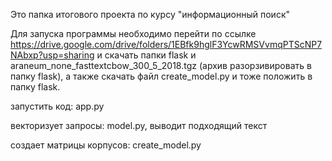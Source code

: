 
Это папка итогового проекта по курсу "информационный поиск"

Для запуска программы необходимо перейти по ссылке https://drive.google.com/drive/folders/1EBfk9hglF3YcwRMSVvmqPTScNP7NAbxp?usp=sharing
и скачать папки flask и  araneum_none_fasttextcbow_300_5_2018.tgz (архив разорзивировать в папку flask), а также скачать файл create_model.py и тоже положить в папку flask.

запустить код: app.py 

векторизует запросы: model.py, выводит подходящий текст

создает матрицы корпусов: create_model.py
